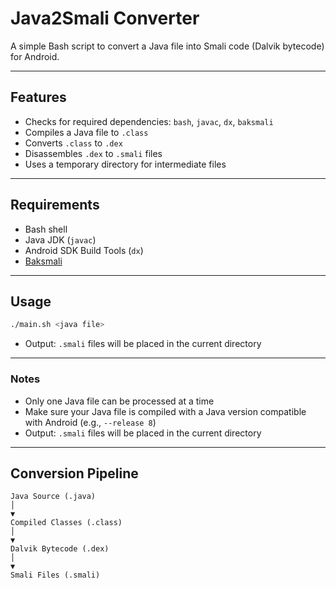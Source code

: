 # Java2Smali Converter

A simple Bash script to convert a Java file into Smali code (Dalvik bytecode) for Android.

---

## Features

- Checks for required dependencies: `bash`, `javac`, `dx`, `baksmali`
- Compiles a Java file to `.class`
- Converts `.class` to `.dex`
- Disassembles `.dex` to `.smali` files
- Uses a temporary directory for intermediate files

---

## Requirements

- Bash shell
- Java JDK (`javac`)
- Android SDK Build Tools (`dx`)
- [Baksmali](https://github.com/JesusFreke/smali)

---

## Usage

```bash
./main.sh <java file>
```

- Output: `.smali` files will be placed in the current directory

---

### Notes

- Only one Java file can be processed at a time
- Make sure your Java file is compiled with a Java version compatible with Android (e.g., `--release 8`)
- Output: `.smali` files will be placed in the current directory

---

## Conversion Pipeline

```
Java Source (.java)
│
▼
Compiled Classes (.class)
│
▼
Dalvik Bytecode (.dex)
│
▼
Smali Files (.smali)
```
